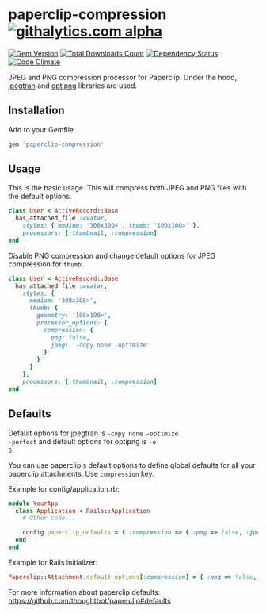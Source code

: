# paperclip-compression [![githalytics.com alpha](https://cruel-carlota.pagodabox.com/a07b69541e5e08045056960800749cff "githalytics.com")](http://githalytics.com/emrekutlu/paperclip-compression)
[![Gem Version](https://emrekutlu-test-1.appspot.com/gems/paperclip-compression/version.png?right_bg=4183c4)](https://rubygems.org/gems/paperclip-compression) [![Total Downloads Count](https://emrekutlu-test-1.appspot.com/gems/paperclip-compression/downloads.png?right_bg=4183c4)](https://rubygems.org/gems/paperclip-compression) [![Dependency Status](https://gemnasium.com/emrekutlu/paperclip-compression.png)](https://gemnasium.com/emrekutlu/paperclip-compression) [![Code Climate](https://codeclimate.com/github/emrekutlu/paperclip-compression.png)](https://codeclimate.com/github/emrekutlu/paperclip-compression)

JPEG and PNG compression processor for Paperclip. Under the hood, [jpegtran](http://jpegclub.org) and [optipng](http://optipng.sourceforge.net/) libraries are used.

## Installation

Add to your Gemfile.

````ruby
gem 'paperclip-compression'
````

## Usage
This is the basic usage. This will compress both JPEG and PNG files with the default options.

````ruby
class User < ActiveRecord::Base
  has_attached_file :avatar,
    styles: { medium: '300x300>', thumb: '100x100>' },
    processors: [:thumbnail, :compression]
end
````

Disable PNG compression and change default options for JPEG compression for <code>thumb</code>.

````ruby
class User < ActiveRecord::Base
  has_attached_file :avatar,
    styles: {
      medium: '300x300>',
      thumb: {
        geometry: '100x100>',
        processor_options: {
          compression: {
            png: false,
            jpeg: '-copy none -optimize'
          }
        }
      }
    },
    processors: [:thumbnail, :compression]
end
````

## Defaults
Default options for jpegtran is <code>-copy none -optimize -perfect</code> and default options for optipng is <code>-o 5</code>.

You can use paperclip's default options to define global defaults for all your paperclip attachments. Use <code>compression</code> key.

Example for config/application.rb:

````ruby
module YourApp
  class Application < Rails::Application
    # Other code...

    config.paperclip_defaults = { :compression => { :png => false, :jpeg => '-optimize' } }
  end
end
````

Example for Rails initializer:

````ruby
Paperclip::Attachment.default_options[:compression] = { :png => false, :jpeg => '-optimize' }
````

For more information about paperclip defaults: https://github.com/thoughtbot/paperclip#defaults
